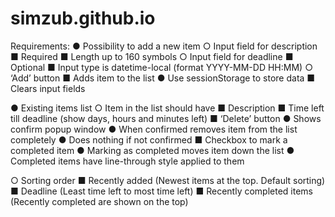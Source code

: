 # simzub.github.io

Requirements:
● Possibility to add a new item
○ Input field for description
■ Required
■ Length up to 160 symbols
○ Input field for deadline
■ Optional
■ Input type is datetime-local (format YYYY-MM-DD HH:MM)
○ ‘Add’ button
■ Adds item to the list
● Use sessionStorage to store data
■ Clears input fields

● Existing items list
○ Item in the list should have
■ Description
■ Time left till deadline (show days, hours and minutes left)
■ ‘Delete’ button
● Shows confirm popup window
● When confirmed removes item from the list completely
● Does nothing if not confirmed
■ Checkbox to mark a completed item
● Marking as completed moves item down the list
● Completed items have line-through style applied to them

○ Sorting order
■ Recently added (Newest items at the top. Default sorting)
■ Deadline (Least time left to most time left)
■ Recently completed items (Recently completed are shown on the top)
